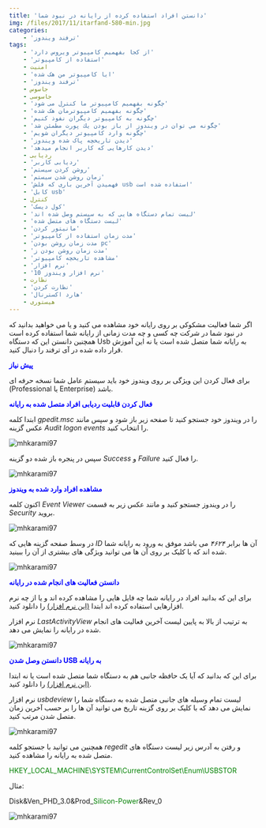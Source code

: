 ```yaml
---
title: 'دانستن افراد استفاده کرده از رایانه در نبود شما'
img: /files/2017/11/itarfand-580-min.jpg
categories:
    - 'ترفند ویندوز'
tags:
    - 'از کجا بفهمیم کامپیوتر ویروس دارد'
    - 'استفاده از کامپیوتر'
    - امنیت
    - 'ایا کامپیوتر من هک شده'
    - 'ترفند ویندوز'
    - جاسوس
    - جاسوسی
    - 'چگونه بفهمیم کامپیوتر ما کنترل می شود'
    - 'چگونه بفهمیم کامپیوترمان هک شده'
    - 'چگونه به کامپیوتر دیگران نفوذ کنیم'
    - 'چگونه مي توان در ويندوز از باز بودن يك پورت مطمئن شد'
    - 'چگونه وارد کامپیوتر دیگران شویم'
    - 'دیدن تاریخچه پاک شده ویندوز'
    - 'دیدن کارهایی که کاربر انجام میدهد'
    - ردیابی
    - 'ردیابی کاربر'
    - 'روشن کردن سیستم'
    - 'زمان روشن شدن سیستم'
    - 'فهمیدن آخرین باری که فلش usb استفاده شده است'
    - 'کابل usb'
    - کنترل
    - 'کول دیسک'
    - 'لیست تمام دستگاه هایی که به سیستم وصل شده اند'
    - 'لیست دستگاه های متصل شده'
    - 'مانیتور کردن'
    - 'مدت زمان استفاده از کامپیوتر'
    - 'مدت زمان روشن بودن pc'
    - 'مدت زمان روشن بودن ز'
    - 'مشاهده تاریخچه کامپیوتر'
    - 'نرم افزار'
    - 'نرم افزار ویندوز 10'
    - نظارت
    - 'نظارت کردن'
    - 'هارد اکسترنال'
    - هیستوری
---
```


اگر شما فعالیت مشکوکی بر روی رایانه خود مشاهده می کنید و یا می خواهید بدانید که در نبود شما در شرکت چه کسی و چه مدت زمانی از رایانه شما استفاده کرده است همچنین دانستن این که دستگاه Usb به رایانه شما متصل شده است یا نه این آموزش قرار داده شده در آی ترفند را دنبال کنید.

<span style="color: #0000ff;">**پیش نیاز**</span>

برای فعال کردن این ویژگی بر روی ویندوز خود باید سیستم عامل شما نسخه حرفه ای (Professional یا Enterprise) باشد.

<span style="color: #0000ff;">**فعال کردن قابلیت ردیابی افراد متصل شده به رایانه**</span>

ابتدا کلمه *gpedit.msc* را در ویندوز خود جستجو کنید تا صفحه زیر باز شود و سپس مانند عکس گزینه *Audit logon events* را انتخاب کنید.

![mhkarami97](/files/2017/11/itarfand-576-min.jpg)  

سپس در پنجره باز شده دو گزینه *Success* و *Failure* را فعال کنید.

![mhkarami97](/files/2017/11/itarfand-577-min.jpg)  

<span style="color: #0000ff;">**مشاهده افراد وارد شده به ویندوز**</span>

اکنون کلمه *Event Viewer* را در ویندوز جستجو کنید و مانند عکس زیر به قسمت *Security* بروید.

![mhkarami97](/files/2017/11/itarfand-578-min.jpg)  

در وسط صفحه گزینه هایی که *ID* آن ها برابر *۴۶۲۴* می باشد موفق به ورود به رایانه شما شده اند که با کلیک بر روی آن ها می توانید ویژگی های بیشتری از آن را ببینید.

![mhkarami97](/files/2017/11/itarfand-579-min.jpg)  

<span style="color: #0000ff;">**دانستن فعالیت های انجام شده در رایانه**</span>

برای این که بدانید افراد در رایانه شما چه فایل هایی را مشاهده کرده اند و یا از چه نرم افزارهایی استفاده کرده اند ابتدا [(این نرم افزار)](https://soft98.ir/software/16523-lastactivityview.html) را دانلود کنید.

نرم افزار *LastActivityView* به ترتیب از بالا به پایین لیست آخرین فعالیت های انجام شده در رایانه را نمایش می دهد.

![mhkarami97](/files/2017/11/itarfand-626.jpg)  

<span style="color: #0000ff;">**دانستن وصل شدن USB به رایانه**</span>

برای این که بدانید که آیا یک حافظه جانبی هم به دستگاه شما متصل شده است یا نه ابتدا[ (این نرم افزار)](https://soft98.ir/software/14544-usbdeview.html) را دانلود کنید.

نرم افزار *usbdeview* لیست تمام وسیله های جانبی متصل شده به دستگاه شما را نمایش می دهد که با کلیک بر روی گزینه تاریخ می توانید آن ها را بر حسب آخرین زمان متصل شدن مرتب کنید.

![mhkarami97](/files/2017/11/itarfand-625.jpg)  

همچنین می توانید با جستجو کلمه *regedit* و رفتن به آدرس زیر لیست دستگاه های متصل شده به رایانه را مشاهده کنید.

<span style="color: #008000;">HKEY\_LOCAL\_MACHINE\\SYSTEM\\CurrentControlSet\\Enum\\USBSTOR</span>

مثال:

Disk&amp;Ven\_PHD\_3.0&amp;Prod\_<span style="color: #008000;">Silicon-Power</span>&amp;Rev\_0

![mhkarami97](/files/2017/11/itarfand-624.jpg)  